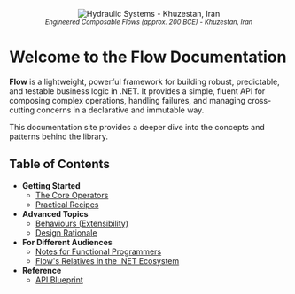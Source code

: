 <p align="center">
  <img src="/assets/img/flow-1535x529.png" alt="Hydraulic Systems - Khuzestan, Iran"/>
  <br/>
  <small><i>Engineered Composable Flows (approx. 200 BCE) - Khuzestan, Iran</i></small>
</p>

# Welcome to the Flow Documentation

**Flow** is a lightweight, powerful framework for building robust, predictable, and testable business logic in .NET. It provides a simple, fluent API for composing complex operations, handling failures, and managing cross-cutting concerns in a declarative and immutable way.

This documentation site provides a deeper dive into the concepts and patterns behind the library.

## Table of Contents

*   **Getting Started**
    *   [The Core Operators](./core-operators.md)
    *   [Practical Recipes](./practical-recipes.md)
*   **Advanced Topics**
    *   [Behaviours (Extensibility)](./behaviours.md)
    *   [Design Rationale](./design-rationale.md)
*   **For Different Audiences**
    *   [Notes for Functional Programmers](./for-fp-developers.md)
    *   [Flow's Relatives in the .NET Ecosystem](./relatives-and-ecosystem.md)
*   **Reference**
    *   [API Blueprint](./ApiBlueprint.cs)